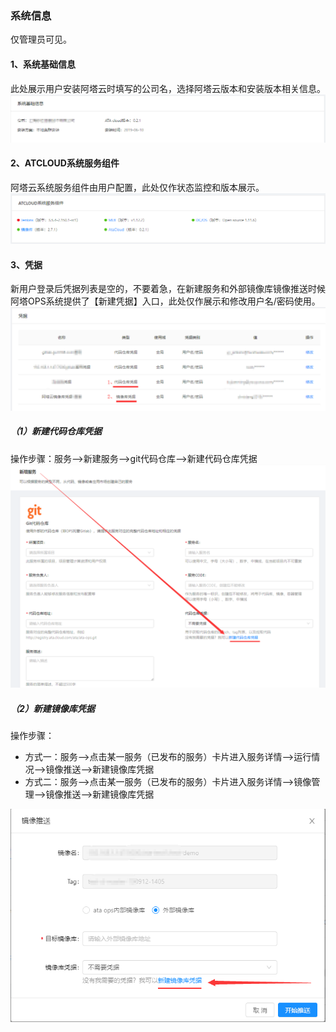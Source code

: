 ### 系统信息
仅管理员可见。

#### 1、系统基础信息
此处展示用户安装阿塔云时填写的公司名，选择阿塔云版本和安装版本相关信息。
![](/assets/系统-基础信息.png)

#### 2、ATCLOUD系统服务组件
阿塔云系统服务组件由用户配置，此处仅作状态监控和版本展示。
![](/assets/系统-ATCLOUD系统服务组件.png)

#### 3、凭据
新用户登录后凭据列表是空的，不要着急，在新建服务和外部镜像库镜像推送时候阿塔OPS系统提供了【新建凭据】入口，此处仅作展示和修改用户名/密码使用。
![](/assets/系统-凭据.png)

##### （1）新建代码仓库凭据
操作步骤：服务-->新建服务-->git代码仓库-->新建代码仓库凭据
![](/assets/新建代码仓库凭据.png)

##### （2）新建镜像库凭据
操作步骤：
- 方式一：服务-->点击某一服务（已发布的服务）卡片进入服务详情-->运行情况-->镜像推送-->新建镜像库凭据
- 方式二：服务-->点击某一服务（已发布的服务）卡片进入服务详情-->镜像管理-->镜像推送-->新建镜像库凭据

![](/assets/新建镜像库凭据.png)

